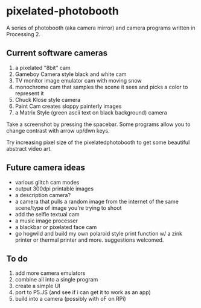 pixelated-photobooth
====================

A series of photobooth (aka camera mirror) and camera programs written in Processing 2.

Current software cameras
------------------------
1.  a pixelated "8bit" cam
2.  Gameboy Camera style black and white cam
3.  TV monitor image emulator cam with moving snow
4.  monochrome cam that samples the scene it sees and picks a color to represent it
5.  Chuck Klose style camera
6.  Paint Cam creates sloppy painterly images
7.  a Matrix Style (green ascii text on black background) camera

Take a screenshot by pressing the spacebar. Some programs allow you to change contrast with arrow up/dwn keys.

Try increasing pixel size of the pixelatedphotobooth to get some beautiful abstract video art.

Future camera ideas
-------------------
* various glitch cam modes
* output 300dpi printable images
* a description camera?
* a camera that pulls a random image from the internet of the same scene/type of image you're trying to shoot
* add the selfie textual cam
* a music image processer
* a blackbar or pixelated face cam
* go hogwild and build my own polaroid style print function w/ a zink printer or thermal printer
and more. suggestions welcomed.

To do
-----
1.  add more camera emulators
2.  combine all into a single program
3.  create a simple UI
4.  port to P5.JS (and see if i can get it to work as an app)
4.  build into a camera (possibly with oF on RPi)

